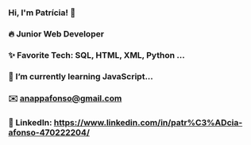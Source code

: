 ### Hi, I'm Patrícia! 👋
### 🔥 Junior Web Developer 
### ✨ Favorite Tech: SQL, HTML, XML, Python ...
### 📓 I’m currently learning JavaScript... 
### ✉️ anappafonso@gmail.com
### 💼 LinkedIn: https://www.linkedin.com/in/patr%C3%ADcia-afonso-470222204/
<!--
**AnaPatriciaAfonso/AnaPatriciaAfonso** is a ✨ _special_ ✨ repository because its `README.md` (this file) appears on your GitHub profile.

Here are some ideas to get you started:

- 🔭 I’m currently working on ...
- 🌱 I’m currently learning ...
- 👯 I’m looking to collaborate on ...
- 🤔 I’m looking for help with ...
- 💬 Ask me about ...
- 📫 How to reach me: ...
- 😄 Pronouns: ...
- ⚡ Fun fact: ...
-->
